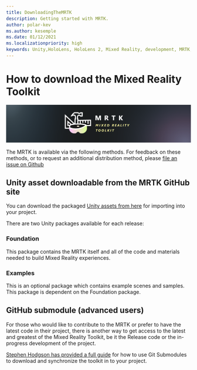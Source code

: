 ```yaml
---
title: DownloadingTheMRTK
description: Getting started with MRTK.
author: polar-kev
ms.author: kesemple
ms.date: 01/12/2021
ms.localizationpriority: high
keywords: Unity,HoloLens, HoloLens 2, Mixed Reality, development, MRTK,
---
```


# How to download the Mixed Reality Toolkit

![MRTK logo](../features/Images/MRTK_Logo_Rev.png)

The MRTK is available via the following methods. For feedback on these methods, or to request an additional distribution method, please [file an issue on Github](https://github.com/Microsoft/MixedRealityToolkit-Unity/issues/new/choose)

## Unity asset downloadable from the MRTK GitHub site

You can download the packaged [Unity assets from here](https://github.com/Microsoft/MixedRealityToolkit-Unity/releases) for importing into your project.

There are two Unity packages available for each release:

### Foundation

This package contains the MRTK itself and all of the code and materials needed to build Mixed Reality experiences.

### Examples

This is an optional package which contains example scenes and samples. This package is dependent on the Foundation package.

## GitHub submodule (advanced users)

For those who would like to contribute to the MRTK or prefer to have the latest code in their project, there is another way to get access to the latest and greatest of the Mixed Reality Toolkit, be it the Release code or the in-progress development of the project.

[Stephen Hodgson has provided a full guide](https://www.rageagainstthepixel.com/expert-import-mrtk/) for how to use Git Submodules to download and synchronize the toolkit in to your project.
